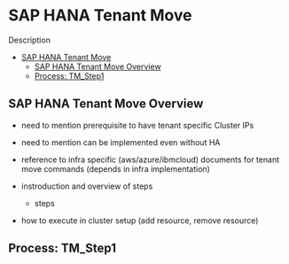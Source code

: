 # SAP HANA Tenant Move

Description

<!-- TOC -->

- [SAP HANA Tenant Move](#sap-hana-tenant-move)
  - [SAP HANA Tenant Move Overview](#sap-hana-tenant-move-overview)
  - [Process: TM_Step1](#process-tmstep1)

<!-- /TOC -->

## SAP HANA Tenant Move Overview

- need to mention prerequisite to have tenant specific Cluster IPs
- need to mention can be implemented even without HA

- reference to infra specific (aws/azure/ibmcloud) documents for tenant move commands (depends in infra implementation)

- instroduction and overview of steps
  - steps

- how to execute in cluster setup (add resource, remove resource)

## Process: TM_Step1
